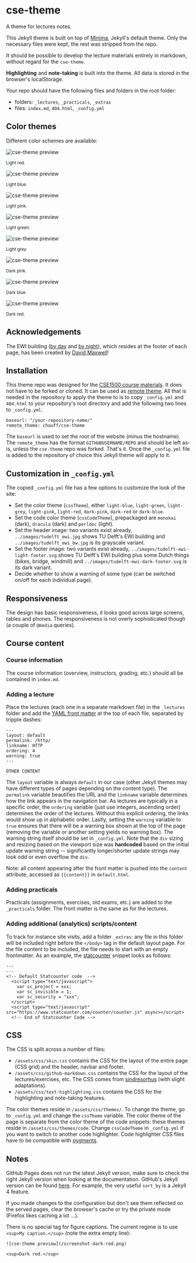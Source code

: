 # cse-theme

A theme for lectures notes.

This Jekyll theme is built on top of [Minima](https://github.com/jekyll/minima), Jekyll's default theme. Only the necessary files were kept, the rest was stripped from the repo.

It should be possible to develop the lecture materials entirely in markdown, without regard for the `cse-theme`.

**Highlighting** and **note-taking** is built into the theme. All data is stored in the browser's localStorage.

Your repo should have the following files and folders in the root folder:
- folders: `_lectures`, `_practicals`, `_extras`
- files: `index.md`, `404.html`, `_config.yml`

## Color themes

Different color schemes are available:

![cse-theme preview](/screenshot-red.png)

<sup>Light red.</sup>

![cse-theme preview](/screenshot-blue.png)

<sup>Light blue.</sup>

![cse-theme preview](/screenshot-pink.png)

<sup>Light pink.</sup>

![cse-theme preview](/screenshot-green.png)

<sup>Light green.</sup>

![cse-theme preview](/screenshot-grey.png)

<sup>Light grey.</sup>

![cse-theme preview](/screenshot-dark-pink.png)

<sup>Dark pink.</sup>

![cse-theme preview](/screenshot-dark-blue.png)

<sup>Dark blue.</sup>

![cse-theme preview](/screenshot-dark-red.png)

<sup>Dark red.</sup>

## Acknowledgements

The EWI building ([by day](assets/images/tudelft-ewi-light-footer.svg) and [by night](assets/images/tudelft-ewi-dark-footer.svg)), which resides at the footer of each page, has been created by [David Maxwell](https://www.dmax.org.uk/)!

## Installation

This theme repo was designed for the [CSE1500 course materials](https://github.com/chauff/Web-Teaching/). It does not have to be forked or cloned. It can be used as [remote theme](https://github.blog/2017-11-29-use-any-theme-with-github-pages/). All that is needed in the repository to apply the theme to is to copy `_config.yml` and `404.html` to your repository's root directory and add the following two lines to `_config.yml`:

```
baseurl: "/your-repository-name/"
remote_theme: chauff/cse-theme
```

The `baseurl` is used to set the root of the website (minus the hostname). The `remote_theme` has the format `GITHUBUSERNAME/REPO` and should be left as-is, unless the `cse-theme` repo was forked. That's it. Once the `_config.yml` file is added to the repository of choice this Jekyll theme will apply to it. 

## Customization in `_config.yml`

The copied `_config.yml` file has a few options to customize the look of the site:

- Set the color theme (`cssTheme`), either `light-blue`, `light-green`, `light-grey`, `light-pink`, `light-red`, `dark-pink`, `dark-red` or `dark-blue`.
- Set the code color theme (`cssCodeTheme`), prepackaged are `monokai` (dark), `dracula` (dark) and `perldoc` (light).
- Set the header image: two variants exist already,  `../images/tudelft_ewi.jpg` shows TU Delft's EWI building and `../images/tudelft_ewi_bw.jpg` is its grayscale variant.
- Set the footer image: two variants exist already, `../images/tudelft-ewi-light-footer.svg` shows TU Delft's EWI building plus some Dutch things (bikes, bridge, windmill) and `../images/tudelft-ewi-dark-footer.svg` is its dark variant.
- Decide whether to show a warning of some type (can be switched on/off for each individual page).

## Responsiveness

The design has basic responsiveness, it looks good across large screens, tables and phones. The responsiveness is not overly sophisticated though (a couple of `@media` queries).

## Course content

### Course information

The course information (overview, instructors, grading, etc.) should all be contained in `index.md`.

### Adding a lecture

Place the lectures (each one in a separate markdown file) in the `_lectures` folder and add the [YAML front matter](https://jekyllrb.com/docs/front-matter/) at the top of each file, separated by tripple dashes:

```
---
layout: default
permalink: /http/
linkname: HTTP
ordering: 4
warning: true
---

OTHER CONTENT
```

The `layout` variable is always `default` in our case (other Jekyll themes may have different types of pages depending on the content type). The `permalink` variable beautifies the URL and the `linkname` variable determines how the link appears in the navigation bar. As lectures are typically in a specific order, the `ordering` variable (just use integers, ascending order) determines the order of the lectures. Without this explicit ordering, the links would show up in alphabetic order. Lastly, setting the `warning` variable to `true` ensures that there will be a warning box shown at the top of the page (removing the variable or another setting yields no warning box). The warning string itself should be set in `_config.yml`. Note that the `div` sizing and resizing based on the viewport size was **hardcoded** based on the initial update warning string -- significantly longer/shorter update strings may look odd or even overflow the `div`. 

Note: all content appearing after the front matter is pushed into the `content` attribute, accessed as `{{content}}` in `default.html`.

### Adding practicals

Practicals (assignments, exercises, old exams, etc.) are added to the `_practicals` folder. The front matter is the same as for the lectures.

### Adding additional (analytics) scripts/content

To track for instance site visits, add a folder `_extras`: any file in this folder will be included right before the `</body>` tag in the default layout page. For the file content to be included, the file needs to start with an empty frontmatter. As an example, the [statcounter](https://statcounter.com/) snippet looks as follows:

```
---
---
<!-- Default Statcounter code  -->
  <script type="text/javascript">
    var sc_project = xxx;
    var sc_invisible = 1;
    var sc_security = "xxx"; 
  </script>
  <script type="text/javascript" src="https://www.statcounter.com/counter/counter.js" async></script>
  <!-- End of Statcounter Code -->
```

## CSS

The CSS is split across a number of files:

- `/assets/css/skin.css` contains the CSS for the layout of the entire page (CSS grid) and the header, navbar and footer.
- `/assets/css/github-markdown.css` contains the CSS for the layout of the lectures/exercises, etc. The CSS comes from [sindresorhus](https://github.com/sindresorhus/github-markdown-css) (with slight adaptations).
- `/assets/css/text-highlighting.css` contains the CSS for the highlighting and note-taking features.

The color themes reside in `/assets/css/themes/`. To change the theme, go to `_config.yml` and change the `cssTheme` variable. The color theme of the page is separate from the color theme of the code snippets: these themes reside in `/assets/css/themes/code`. Change `cssCodeTheme` in `_config.yml` if you want to switch to another code highlighter. Code highlighter CSS files have to be compatible with [pygments](https://github.com/pygments/pygments).

## Notes

GitHub Pages does not run the latest Jekyll version, make sure to check the right Jekyll version when looking at the documentation. GitHub's Jekyll version can be found [here](https://pages.github.com/versions/). For example, the very useful `sort_by` is a Jekyll 4 feature.

If you made changes to the configuration but don't see them reflected on the served pages, clear the browser's cache or try the private mode (Firefox likes caching a lot ...).

There is no special tag for figure captions. The current regime is to use `<sup>My caption.</sup>` (note the extra empty line):

```
![cse-theme preview](/screenshot-dark-red.png)

<sup>Dark red.</sup>
```
